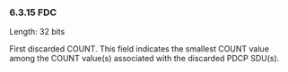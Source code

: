 ### 6.3.15 FDC

Length: 32 bits

First discarded COUNT. This field indicates the smallest COUNT value
among the COUNT value(s) associated with the discarded PDCP SDU(s).